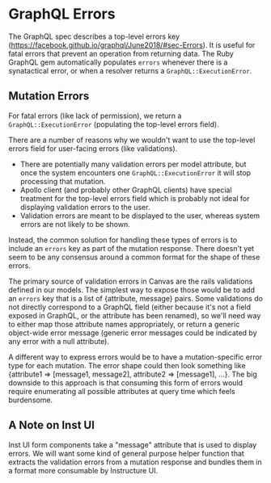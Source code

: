 # GraphQL Errors

The GraphQL spec describes a top-level errors key
(https://facebook.github.io/graphql/June2018/#sec-Errors).  It is useful
for fatal errors that prevent an operation from returning data.  The Ruby
GraphQL gem automatically populates `errors` whenever there is a
synatactical error, or when a resolver returns a `GraphQL::ExecutionError`.

## Mutation Errors

For fatal errors (like lack of permission), we return a
`GraphQL::ExecutionError` (populating the top-level errors field).

There are a number of reasons why we wouldn't want to use the top-level
errors field for user-facing errors (like validations).

* There are potentially many validation errors per model attribute, but
  once the system encounters one `GraphQL::ExecutionError` it will stop
  processing that mutation.
* Apollo client (and probably other GraphQL clients) have special treatment
  for the top-level errors field which is probably not ideal for
  displaying validation errors to the user.
* Validation errors are meant to be displayed to the user, whereas system
  errors are not likely to be shown.

Instead, the common solution for handling these types of errors is to
include an `errors` key as part of the mutation response.  There doesn't
yet seem to be any consensus around a common format for the shape of these
errors.

The primary source of validation errors in Canvas are the rails validations
defined in our models.  The simplest way to expose those would be to add an
`errors` key that is a list of {attribute, message} pairs.  Some
validations do not directly correspond to a GraphQL field (either because
it's not a field exposed in GraphQL, or the attribute has been renamed), so
we'll need way to either map those attribute names appropriately, or return
a generic object-wide error message (generic error messages could be
indicated by any error with a null attribute).

A different way to express errors would be to have a mutation-specific
error type for each mutation.  The error shape could then look something
like {attribute1 => [message1, message2], attribute2 => [message1], ...}.
The big downside to this approach is that consuming this form of errors
would require enumerating all possible attributes at query time which feels
burdensome.

## A Note on Inst UI

Inst UI form components take a "message" attribute that is used to display
errors.  We will want some kind of general purpose helper function that
extracts the validation errors from a mutation response and bundles them in
a format more consumable by Instructure UI.
